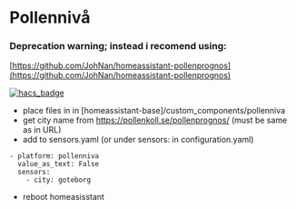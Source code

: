 # Pollennivå

### Deprecation warning; instead i recomend using:
[https://github.com/JohNan/homeassistant-pollenprognos](https://github.com/JohNan/homeassistant-pollenprognos)

[![hacs_badge](https://img.shields.io/badge/HACS-Custom-orange.svg?style=for-the-badge)](https://github.com/hacs/integration)

- place files in in [homeassistant-base]/custom_components/pollenniva
- get city name from https://pollenkoll.se/pollenprognos/ (must be same as in URL)
- add to sensors.yaml (or under sensors: in configuration.yaml)

```
- platform: pollenniva
  value_as_text: False
  sensors:
    - city: goteborg
```

- reboot homeasisstant
